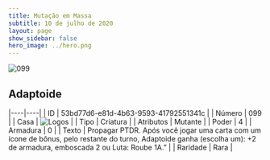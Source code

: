 ```yaml
---
title: Mutação em Massa
subtitle: 10 de julho de 2020
layout: page
show_sidebar: false
hero_image: ../hero.png
---
```


![099](https://cdn.keyforgegame.com/media/card_front/pt/479_099_8JCF2WRJH9WC_pt.png)

## Adaptoide

|----|----|
| ID | 53bd77d6-e81d-4b63-9593-41792551341c |
| Número | 099 |
| Casa | ![Logos](https://archonarcana.com/images/thumb/c/ce/Logos.png/22px-Logos.png "Logos") |
| Tipo | Criatura |
| Atributos | Mutante |
| Poder | 4 |
| Armadura | 0 |
| Texto | Propagar PTDR.   Após você jogar uma carta com um ícone de bônus, pelo restante do turno, Adaptoide ganha (escolha um): +2 de armadura, emboscada 2 ou Luta:   Roube 1A.” |
| Raridade | Rara |

